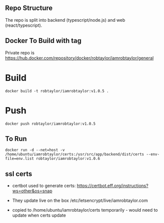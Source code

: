 ## Repo Structure

The repo is split into backend (typescript/node.js) and web (react/typescript).

## Docker To Build with tag

Private repo is https://hub.docker.com/repository/docker/robtaylor/iamrobtaylor/general

# Build

```
docker build -t robtaylor/iamrobtaylor:v1.0.5 .
```

# Push

```
docker push robtaylor/iamrobtaylor:v1.0.5
```

## To Run

```
docker run -d --net=host -v /home/ubuntu/iamrobtaylor/certs:/usr/src/app/backend/dist/certs --env-file=env.list robtaylor/iamrobtaylor:v1.0.6
```

## ssl certs

- certbot used to generate certs: https://certbot.eff.org/instructions?ws=other&os=snap

- They update live on the box /etc/letsencrypt/live/iamrobtaylor.com

- copied to /home/ubuntu/iamrobtaylor/certs temporarily - would need to update when certs update